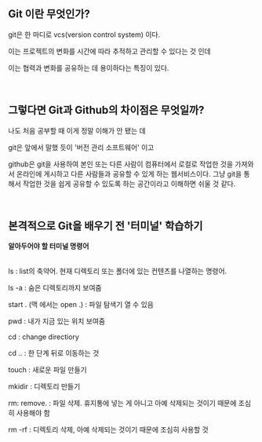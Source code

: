 ## Git 이란 무엇인가?

git은  한 마디로 vcs(version control system) 이다.

이는 프로젝트의 변화를 시간에 따라 추적하고 관리할 수 있다는 것 인데

이는 협력과 변화를 공유하는 데 용이하다는 특징이 있다.

 
</br>
 

## 그렇다면 Git과 Github의 차이점은 무엇일까?
나도 처음 공부할 때 이게 정말 이해가 안 됐는 데 


git은 앞에서 말했 듯이 '버전 관리 소프트웨어' 이고

github은 git을 사용하여 본인 또는 다른 사람이 컴퓨터에서 로컬로 작업한 것을 가져와서 온라인에 게시하고 다른 사람들과 공유할 수 있게 하는 웹서비스이다. 그냥 git을 통해서 작업한 것을 쉽게 공유할 수 있도록 하는 공간이라고 이해하면 쉬울 것 같다.

 
</br>

## 본격적으로 Git을 배우기 전 '터미널' 학습하기

 
**알아두어야 할 터미널 명령어**
 
</br>
ls : list의 축약어. 현재 디렉토리 또는 폴더에 있는 컨텐츠를 나열하는 명령어.

ls -a : 숨은 디렉토리까지 보여줌

start . (맥 에서는 open .) : 파일 탐색기 열 수 있음

pwd  : 내가 지금 있는 위치 보여줌

cd : change directiory

cd .. : 한 단계 뒤로 이동하는 것

touch : 새로운 파일 만들기

mkidir : 디렉토리 만들기

rm: remove. : 파일 삭제. 휴지통에 넣는 게 아니고 아예 삭제되는 것이기 때문에 조심히 사용해야 함

rm -rf : 디렉토리 삭제, 아예 삭제되는 것이기 때문에 조심히 사용할 것

